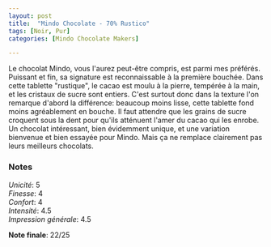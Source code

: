 ```yaml
---
layout: post
title:  "Mindo Chocolate - 70% Rustico"
tags: [Noir, Pur] 
categories: [Mindo Chocolate Makers]

---
```



Le chocolat Mindo, vous l'aurez peut-être compris, est parmi mes préférés. Puissant et fin, sa signature est reconnaissable à la première bouchée.
Dans cette tablette "rustique", le cacao est moulu à la pierre, tempérée à la main, et les cristaux de sucre sont entiers.
C'est surtout donc dans la texture l'on remarque d'abord la différence: beaucoup moins lisse, cette tablette fond moins agréablement en bouche. Il faut attendre que les grains de sucre croquent sous la dent pour qu'ils atténuent l'amer du cacao qui les enrobe.
Un chocolat intéressant, bien évidemment unique, et une variation bienvenue et bien essayée pour Mindo. Mais ça ne remplace clairement pas leurs meilleurs chocolats. 

### Notes

_Unicité_: 5  
_Finesse_: 4  
_Confort_: 4  
_Intensité_: 4.5  
_Impression générale_: 4.5

**Note finale**: 22/25